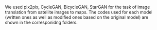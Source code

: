 We used pix2pix, CycleGAN, BicycleGAN, StarGAN for the task of image translation from satellite images to maps. The codes used for each model (written ones as well as modified ones based on the original model) are shown in the corresponidng folders.